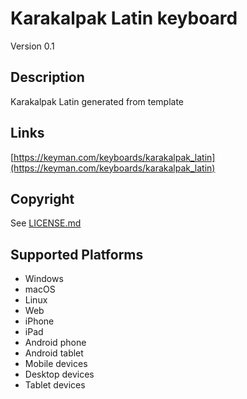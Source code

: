 # Karakalpak Latin keyboard

Version 0.1

## Description

Karakalpak Latin generated from template

## Links

[https://keyman.com/keyboards/karakalpak_latin](https://keyman.com/keyboards/karakalpak_latin)

## Copyright

See [LICENSE.md](LICENSE.md)

## Supported Platforms

- Windows
- macOS
- Linux
- Web
- iPhone
- iPad
- Android phone
- Android tablet
- Mobile devices
- Desktop devices
- Tablet devices
